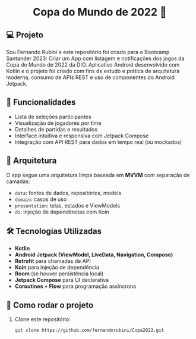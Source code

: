 <h1 align="center">
  Copa do Mundo de 2022 📱


## 💻 Projeto

Sou Fernando Rubini e este repositório foi criado para o Bootcamp Santander 2023: Criar um App com listagem e notificações dos jogos da Copa do Mundo de 2022 da DIO.
Aplicativo Android desenvolvido com Kotlin e o projeto foi criado com fins de estudo e prática de arquitetura moderna, consumo de APIs REST e uso de componentes do Android Jetpack.

## 📱 Funcionalidades

- Lista de seleções participantes
- Visualização de jogadores por time
- Detalhes de partidas e resultados
- Interface intuitiva e responsiva com Jetpack Compose
- Integração com API REST para dados em tempo real (ou mockados)

## 🧱 Arquitetura

O app segue uma arquitetura limpa baseada em **MVVM** com separação de camadas:

- `data`: fontes de dados, repositórios, models
- `domain`: casos de uso
- `presentation`: telas, estados e ViewModels
- `di`: injeção de dependências com Koin

## 🛠️ Tecnologias Utilizadas

- **Kotlin**
- **Android Jetpack (ViewModel, LiveData, Navigation, Compose)**
- **Retrofit** para chamadas de API
- **Koin** para injeção de dependência
- **Room** (se houver persistência local)
- **Jetpack Compose** para UI declarativa
- **Coroutines + Flow** para programação assíncrona

## 🚀 Como rodar o projeto

1. Clone este repositório:
   ```bash
   git clone https://github.com/fernandorubini/Copa2022.git





